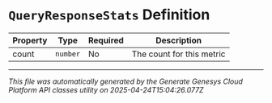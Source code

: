 # `QueryResponseStats` Definition

| Property | Type | Required | Description |
|----------|------|----------|-------------|
| count | `number` | No | The count for this metric |

---

*This file was automatically generated by the Generate Genesys Cloud Platform API classes utility on 2025-04-24T15:04:26.077Z*